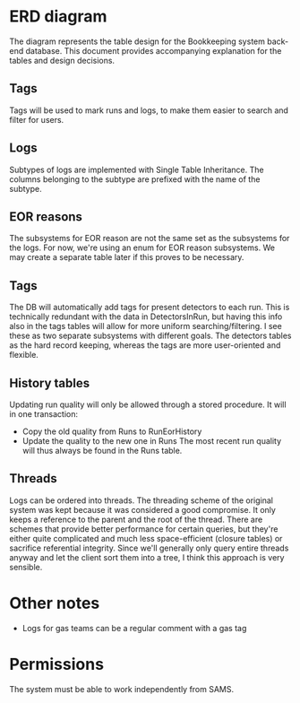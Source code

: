 # ERD diagram
The diagram represents the table design for the Bookkeeping system back-end database.
This document provides accompanying explanation for the tables and design decisions.


## Tags
Tags will be used to mark runs and logs, to make them easier to search and filter for users.


## Logs
Subtypes of logs are implemented with Single Table Inheritance.
The columns belonging to the subtype are prefixed with the name of the subtype.


## EOR reasons
The subsystems for EOR reason are not the same set as the subsystems for the logs. 
For now, we're using an enum for EOR reason subsystems. 
We may create a separate table later if this proves to be necessary.


## Tags
The DB will automatically add tags for present detectors to each run.
This is technically redundant with the data in  DetectorsInRun, but having this info also in the tags tables will allow for more uniform searching/filtering. 
I see these as two separate subsystems with different goals. The detectors tables as the hard record keeping, whereas the tags are more user-oriented and flexible.


## History tables
Updating run quality will only be allowed through a stored procedure.
It will in one transaction:
- Copy the old quality from Runs to RunEorHistory
- Update the quality to the new one in Runs
The most recent run quality will thus always be found in the Runs table.


## Threads
Logs can be ordered into threads. 
The threading scheme of the original system was kept because it was considered a good compromise. It only keeps a reference to the parent and the root of the thread.
There are schemes that provide better performance for certain queries, but they're either quite complicated and much less space-efficient (closure tables) or sacrifice referential integrity. Since we'll generally only query entire threads anyway and let the client sort them into a tree, I think this approach is very sensible.


# Other notes
- Logs for gas teams can be a regular comment with a gas tag


# Permissions
The system must be able to work independently from SAMS.